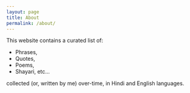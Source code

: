 ```yaml
---
layout: page
title: About
permalink: /about/
---
```


This website contains a curated list of:
- Phrases,
- Quotes,
- Poems,
- Shayari, etc...

collected (or, written by me) over-time, in Hindi and English languages.